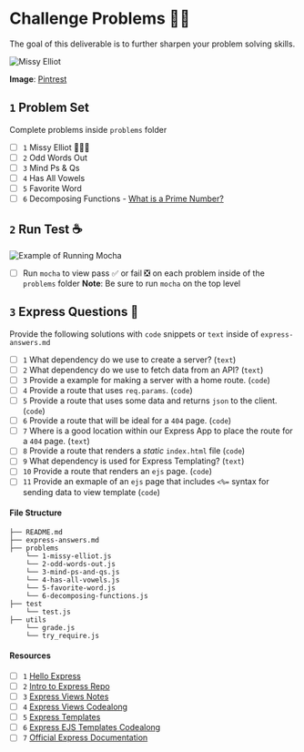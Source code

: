 # Challenge Problems 🥷🏽

The goal of this deliverable is to further sharpen your problem solving skills.

![Missy Elliot](https://i.pinimg.com/originals/ba/8f/47/ba8f4772afad0332121b801640df1f36.gif)

**Image**: [Pintrest](https://www.pinterest.com/pin/183521753545102084/)



## `1` Problem Set

Complete problems inside `problems` folder
- [ ] `1` Missy Elliot 🧑🏾‍🎤
- [ ] `2` Odd Words Out
- [ ] `3` Mind Ps & Qs
- [ ] `4` Has All Vowels
- [ ] `5` Favorite Word
- [ ] `6` Decomposing Functions - [What is a Prime Number?](https://youtu.be/1xHbTDuXB5o)

## `2` Run Test ☕️

![Example of Running Mocha](https://user-images.githubusercontent.com/13144457/117193570-dfb85a80-ad97-11eb-8b08-a1f580ea3334.png)
- [ ] Run `mocha` to view pass ✅ or fail ❎ on each problem inside of the `problems` folder
**Note**: Be sure to run `mocha` on the top level


## `3` Express Questions 🚝

Provide the following solutions with `code` snippets or `text` inside of `express-answers.md`

- [ ] `1` What dependency do we use to create a server? (`text`)
- [ ] `2` What dependency do we use to fetch data from an API? (`text`)
- [ ] `3` Provide a example for making a server with a home route. (`code`)
- [ ] `4` Provide a route that uses `req.params`. (`code`)
- [ ] `5` Provide a route that uses some data and returns `json` to the client. (`code`)
- [ ] `6` Provide a route that will be ideal for a `404` page. (`code`)
- [ ] `7` Where is a good location within our Express App to place the route for a `404` page. (`text`)
- [ ] `8` Provide a route that renders a *static* `index.html` file (`code`)
- [ ] `9` What dependency is used for Express Templating? (`text`)
- [ ] `10` Provide a route that renders an `ejs` page. (`code`)
- [ ] `11` Provide an exmaple of an `ejs` page that includes `<%=` syntax for sending data to view template (`code`)

#### File Structure
```text
├── README.md
├── express-answers.md
├── problems
    └── 1-missy-elliot.js
    └── 2-odd-words-out.js
    └── 3-mind-ps-and-qs.js
    └── 4-has-all-vowels.js
    └── 5-favorite-word.js
    └── 6-decomposing-functions.js
├── test
    └── test.js
├── utils
    └── grade.js
    └── try_require.js   
```
#### Resources
- [ ] `1` [Hello Express](https://git.generalassemb.ly/romebell/hello-express)
- [ ] `2` [Intro to Express Repo](https://git.generalassemb.ly/SEI-412/Intro-to-Express)
- [ ] `3` [Express Views Notes](https://romebell.gitbook.io/sei-412/node-express/00readme-1/01intro-to-express/03views)
- [ ] `4` [Express Views Codealong](https://git.generalassemb.ly/SEI-412/express_views_codealong/tree/code-along-solution)
- [ ] `5` [Express Templates](https://romebell.gitbook.io/sei-412/node-express/00readme-1/01intro-to-express/04templates)
- [ ] `6` [Express EJS Templates Codealong](https://romebell.gitbook.io/sei-412/node-express/00readme-1/01intro-to-express/04templates)
- [ ] `7` [Official Express Documentation](https://expressjs.com)
